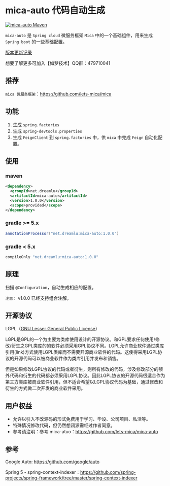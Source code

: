 # mica-auto 代码自动生成
[![mica-auto Maven](https://img.shields.io/maven-central/v/net.dreamlu/mica-auto.svg?style=flat-square)](https://mvnrepository.com/artifact/net.dreamlu/mica-bom)

`mica-auto` 是 `Spring cloud` 微服务框架 `Mica` 中的一个基础组件，用来生成 `Spring boot` 的一些基础配置。 

[版本更新记录](CHANGELOG.md)

想要了解更多可加入【如梦技术】QQ群：479710041

## 推荐
`mica 微服务框架`：https://github.com/lets-mica/mica

## 功能
1. 生成 `spring.factories`
2. 生成 `spring-devtools.properties`
3. 生成 `FeignClient` 到 `spring.factories` 中，供 `mica` 中完成 `Feign` 自动化配置。

## 使用
### maven
```xml
<dependency>
  <groupId>net.dreamlu</groupId>
  <artifactId>mica-auto</artifactId>
  <version>1.0.0</version>
  <scope>provided</scope>
</dependency>
```

### gradle >= 5.x
```groovy
annotationProcessor("net.dreamlu:mica-auto:1.0.0")
```

### gradle < 5.x
```groovy
compileOnly "net.dreamlu:mica-auto:1.0.0"
```

## 原理
扫描 `@Configuration`，自动生成相应的配置。

`注意：` v1.0.0 已经支持组合注解。

## 开源协议
LGPL（[GNU Lesser General Public License](http://www.gnu.org/licenses/lgpl.html)）

LGPL是GPL的一个为主要为类库使用设计的开源协议。和GPL要求任何使用/修改/衍生之GPL类库的的软件必须采用GPL协议不同。LGPL允许商业软件通过类库引用(link)方式使用LGPL类库而不需要开源商业软件的代码。这使得采用LGPL协议的开源代码可以被商业软件作为类库引用并发布和销售。

但是如果修改LGPL协议的代码或者衍生，则所有修改的代码，涉及修改部分的额外代码和衍生的代码都必须采用LGPL协议。因此LGPL协议的开源代码很适合作为第三方类库被商业软件引用，但不适合希望以LGPL协议代码为基础，通过修改和衍生的方式做二次开发的商业软件采用。

## 用户权益
* 允许以引入不改源码的形式免费用于学习、毕设、公司项目、私活等。
* 特殊情况修改代码，但仍然想闭源需经过作者同意。
* 参考请注明：参考 mica-atuo：https://github.com/lets-mica/mica-auto

## 参考
Google Auto: https://github.com/google/auto

Spring 5 - spring-context-indexer：https://github.com/spring-projects/spring-framework/tree/master/spring-context-indexer

